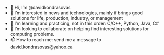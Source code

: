 - 👋 Hi, I’m @davidkondrasovas
- 👀 I’m interested in news and technologies, mainly if brings good solutions for life, production, industry, or management
- 🌱 I’m learning and practicing, not in this order: C/C++, Python, Java, C#
- 💞️ I’m looking to collaborate on helping find interesting solutions for computing problems.
- 📫 How to reach me: send me a message to david.kondrasovas@yahoo.ca

